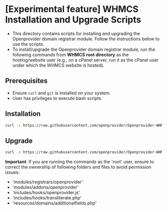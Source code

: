 # [Experimental feature] WHMCS Installation and Upgrade Scripts

- This directory contains scripts for installing and upgrading the Openprovider domain registrar module. Follow the instructions below to use the scripts.
- To install/upgrade the Openprovider domain registrar module, run the following commands from **WHMCS root directory** as the hosting/website user (e.g., on a cPanel server, run it as the cPanel user under which the WHMCS website is hosted).

## Prerequisites
- Ensure `curl` and `git` is installed on your system.
- User has privileges to execute bash scripts.

## Installation

```bash
curl -s https://raw.githubusercontent.com/openprovider/Openprovider-WHMCS-domains/refs/heads/version-8.1/scripts/install_openprovider.sh | /bin/bash -s
```

## Upgrade

```bash
curl -s https://raw.githubusercontent.com/openprovider/Openprovider-WHMCS-domains/refs/heads/version-8.1/scripts/update_openprovider.sh | /bin/bash -s
```

**Important**: If you are running the commands as the 'root' user, ensure to correct the ownership of following folders and files to avoid permission issues:
- 'modules/registrars/openprovider'
- 'modules/addons/openprovider'
- 'includes/hooks/openprovider.js'
- 'includes/hooks/transliterate.php'
- 'resources/domains/additionalfields.php'
